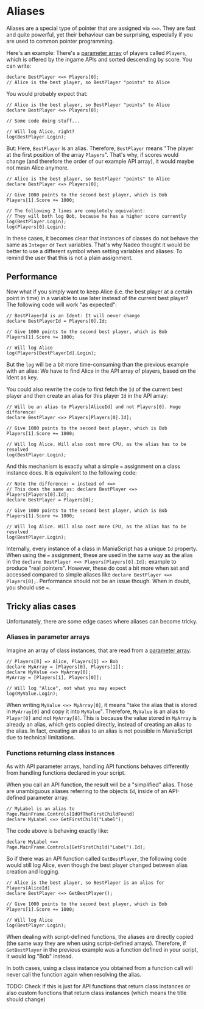 # Aliases

Aliases are a special type of pointer that are assigned via `<=>`. They are fast and quite powerful, yet their behaviour can be surprising, especially if you are used to common pointer programming. 

Here's an example: There's a [parameter array](/basics/types.html#parameter-array) of players called `Players`, which is offered by the ingame APIs and sorted descending by score. You can write:

```ManiaScript
declare BestPlayer <=> Players[0];
// Alice is the best player, so BestPlayer "points" to Alice
```

You would probably expect that:

```ManiaScript
// Alice is the best player, so BestPlayer "points" to Alice
declare BestPlayer <=> Players[0];

// Some code doing stuff...

// Will log Alice, right?
log(BestPlayer.Login);
```

But: Here, `BestPlayer` is an alias. Therefore, `BestPlayer` means "The player at the first position of the array `Players`". That's why, if scores would change (and therefore the order of our example API array), it would maybe not mean Alice anymore.

```ManiaScript
// Alice is the best player, so BestPlayer "points" to Alice
declare BestPlayer <=> Players[0];

// Give 1000 points to the second best player, which is Bob
Players[1].Score += 1000;

// The following 2 lines are completely equivalent:
// They will both log Bob, because he has a higher score currently
log(BestPlayer.Login);
log(Players[0].Login);
```

In these cases, it becomes clear that instances of classes do not behave the same as `Integer` or `Text` variables. That's why Nadeo thought it would be better to use a different symbol when setting variables and aliases: To remind the user that this is not a plain assignment.

## Performance

Now what if you simply want to keep Alice (i.e. the best player at a certain point in time) in a variable to use later instead of the current best player? The following code will work "as expected":

```ManiaScript
// BestPlayerId is an Ident: It will never change
declare BestPlayerId = Players[0].Id;

// Give 1000 points to the second best player, which is Bob
Players[1].Score += 1000;

// Will log Alice
log(Players[BestPlayerId].Login);
```

But the `log` will be a bit more time-consuming than the previous example with an alias: We have to find Alice in the API array of players, based on the Ident as key.

You could also rewrite the code to first fetch the `Id` of the current best player and then create an alias for this player `Id` in the API array:

```ManiaScript
// Will be an alias to Players[AliceId] and not Players[0]. Huge difference!
declare BestPlayer <=> Players[Players[0].Id];

// Give 1000 points to the second best player, which is Bob
Players[1].Score += 1000;

// Will log Alice. Will also cost more CPU, as the alias has to be resolved
log(BestPlayer.Login);
```

And this mechanism is exactly what a simple `=` assignment on a class instance does. It is equivalent to the following code:

```ManiaScript
// Note the difference: = instead of <=>
// This does the same as: declare BestPlayer <=> Players[Players[0].Id]; 
declare BestPlayer = Players[0];

// Give 1000 points to the second best player, which is Bob
Players[1].Score += 1000;

// Will log Alice. Will also cost more CPU, as the alias has to be resolved 
log(BestPlayer.Login);              
```

Internally, every instance of a class in ManiaScript has a unique `Id` property. When using the `=` assignment, these are used in the same way as the alias in the `declare BestPlayer <=> Players[Players[0].Id];` example to produce "real pointers". However, these do cost a bit more when set and accessed compared to simple aliases like `declare BestPlayer <=> Players[0];`. Performance should not be an issue though. When in doubt, you should use `=`.

## Tricky alias cases
Unfortunately, there are some edge cases where aliases can become tricky.

### Aliases in parameter arrays
Imagine an array of class instances, that are read from a [parameter array](/basics/types.html#parameter-array).

```ManiaScript
// Players[0] => Alice, Players[1] => Bob
declare MyArray = [Players[0], Players[1]];
declare MyValue <=> MyArray[0];
MyArray = [Players[1], Players[0]];

// Will log "Alice", not what you may expect
log(MyValue.Login);
```

When writing `MyValue <=> MyArray[0]`, it means "take the alias that is stored in `MyArray[0]` and copy it into `MyValue`". Therefore, `MyValue` is an alias to `Player[0]` and not `MyArray[0]`. This is because the value stored in `MyArray` is already an alias, which gets copied directly, instead of creating an alias to the alias. In fact, creating an alias to an alias is not possible in ManiaScript due to technical limitations.

### Functions returning class instances

As with API parameter arrays, handling API functions behaves differently from handling functions declared in your script.

When you call an API function, the result will be a "simplified" alias. Those are unambiguous aliases referring to the objects `Id`, inside of an API-defined parameter array.

```ManiaScript
// MyLabel is an alias to Page.MainFrame.Controls[IdOfTheFirstChildFound]
declare MyLabel <=> GetFirstChild("Label"); 
```

The code above is behaving exactly like:

```ManiaScript
declare MyLabel <=> Page.MainFrame.Controls[GetFirstChild("Label").Id];
```

So if there was an API function called `GetBestPlayer`, the following code would still log Alice, even though the best player changed between alias creation and logging.

```ManiaScript
// Alice is the best player, so BestPlayer is an alias for Players[AliceId]
declare BestPlayer <=> GetBestPlayer();

// Give 1000 points to the second best player, which is Bob
Players[1].Score += 1000;

// Will log Alice
log(BestPlayer.Login); 
```

When dealing with script-defined functions, the aliases are directly copied (the same way they are when using script-defined arrays). Therefore, if `GetBestPlayer` in the previous example was a function defined in your script, it would log "Bob" instead.

In both cases, using a class instance you obtained from a function call will never call the function again when resolving the alias.

TODO: Check if this is just for API functions that return class instances or also custom functions that return class instances (which means the title should change)